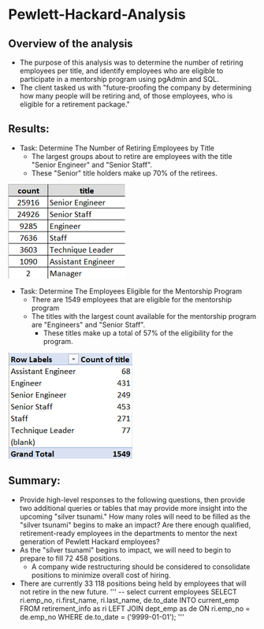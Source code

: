 # Pewlett-Hackard-Analysis
## Overview of the analysis
* The purpose of this analysis was to determine the number of retiring employees per title, and identify employees who are eligible to participate in a mentorship program using pgAdmin and SQL.
* The client tasked us with "future-proofing the company by determining how many people will be retiring and, of those employees, who is eligible for a retirement package."
## Results: 
* Task: Determine The Number of Retiring Employees by Title
    *   The largest groups about to retire are employees with the title "Senior Engineer" and "Senior Staff".
    *   These "Senior" title holders make up 70% of the retirees.

![goals](count_titles.png)

* Task: Determine The Employees Eligible for the Mentorship Program
    *   There are 1549 employees that are eligible for the mentorship program
    *   The titles with the largest count available for the mentorship program are "Engineers" and "Senior Staff".
        *   These titles make up a total of 57% of the eligibility for the program.

![goals](count_mentorship.png)

## Summary: 
* Provide high-level responses to the following questions, then provide two additional queries or tables that may provide more insight into the upcoming "silver tsunami."
How many roles will need to be filled as the "silver tsunami" begins to make an impact?
Are there enough qualified, retirement-ready employees in the departments to mentor the next generation of Pewlett Hackard employees?
* As the "silver tsunami" begins to impact, we will need to begin to prepare to fill 72 458 positions.
   * A company wide restructuring should be considered to consolidate positions to minimize overall cost of hiring. 
* There are currently 33 118 positions being held by employees that will not retire in the new future.
'''
-- select current employees
SELECT ri.emp_no,
	ri.first_name,
	ri.last_name,
	de.to_date
INTO current_emp
FROM retirement_info as ri
LEFT JOIN dept_emp as de
ON ri.emp_no = de.emp_no
WHERE de.to_date = ('9999-01-01');
'''
